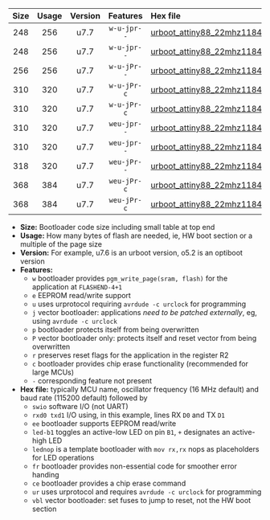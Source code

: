 |Size|Usage|Version|Features|Hex file|
|:-:|:-:|:-:|:-:|:--|
|248|256|u7.7|`w-u-jpr--`|[urboot_attiny88_22mhz1184_115200bps_swio_rxd7_txd6_led+d0_ur_vbl.hex](https://raw.githubusercontent.com/stefanrueger/urboot.hex/main/mcus/attiny88/fcpu_22mhz1184/115200_bps/urboot_attiny88_22mhz1184_115200bps_swio_rxd7_txd6_led+d0_ur_vbl.hex)|
|248|256|u7.7|`w-u-jpr--`|[urboot_attiny88_22mhz1184_115200bps_swio_rxd7_txd6_lednop_ur_vbl.hex](https://raw.githubusercontent.com/stefanrueger/urboot.hex/main/mcus/attiny88/fcpu_22mhz1184/115200_bps/urboot_attiny88_22mhz1184_115200bps_swio_rxd7_txd6_lednop_ur_vbl.hex)|
|256|256|u7.7|`w-u-jPr--`|[urboot_attiny88_22mhz1184_115200bps_swio_rxd7_txd6_ur_vbl.hex](https://raw.githubusercontent.com/stefanrueger/urboot.hex/main/mcus/attiny88/fcpu_22mhz1184/115200_bps/urboot_attiny88_22mhz1184_115200bps_swio_rxd7_txd6_ur_vbl.hex)|
|310|320|u7.7|`w-u-jPr-c`|[urboot_attiny88_22mhz1184_115200bps_swio_rxd7_txd6_led+d0_fr_ce_ur_vbl.hex](https://raw.githubusercontent.com/stefanrueger/urboot.hex/main/mcus/attiny88/fcpu_22mhz1184/115200_bps/urboot_attiny88_22mhz1184_115200bps_swio_rxd7_txd6_led+d0_fr_ce_ur_vbl.hex)|
|310|320|u7.7|`w-u-jPr-c`|[urboot_attiny88_22mhz1184_115200bps_swio_rxd7_txd6_lednop_fr_ce_ur_vbl.hex](https://raw.githubusercontent.com/stefanrueger/urboot.hex/main/mcus/attiny88/fcpu_22mhz1184/115200_bps/urboot_attiny88_22mhz1184_115200bps_swio_rxd7_txd6_lednop_fr_ce_ur_vbl.hex)|
|310|320|u7.7|`weu-jpr--`|[urboot_attiny88_22mhz1184_115200bps_swio_rxd7_txd6_ee_led+d0_ur_vbl.hex](https://raw.githubusercontent.com/stefanrueger/urboot.hex/main/mcus/attiny88/fcpu_22mhz1184/115200_bps/urboot_attiny88_22mhz1184_115200bps_swio_rxd7_txd6_ee_led+d0_ur_vbl.hex)|
|310|320|u7.7|`weu-jpr--`|[urboot_attiny88_22mhz1184_115200bps_swio_rxd7_txd6_ee_lednop_ur_vbl.hex](https://raw.githubusercontent.com/stefanrueger/urboot.hex/main/mcus/attiny88/fcpu_22mhz1184/115200_bps/urboot_attiny88_22mhz1184_115200bps_swio_rxd7_txd6_ee_lednop_ur_vbl.hex)|
|318|320|u7.7|`weu-jPr--`|[urboot_attiny88_22mhz1184_115200bps_swio_rxd7_txd6_ee_ur_vbl.hex](https://raw.githubusercontent.com/stefanrueger/urboot.hex/main/mcus/attiny88/fcpu_22mhz1184/115200_bps/urboot_attiny88_22mhz1184_115200bps_swio_rxd7_txd6_ee_ur_vbl.hex)|
|368|384|u7.7|`weu-jPr-c`|[urboot_attiny88_22mhz1184_115200bps_swio_rxd7_txd6_ee_led+d0_fr_ce_ur_vbl.hex](https://raw.githubusercontent.com/stefanrueger/urboot.hex/main/mcus/attiny88/fcpu_22mhz1184/115200_bps/urboot_attiny88_22mhz1184_115200bps_swio_rxd7_txd6_ee_led+d0_fr_ce_ur_vbl.hex)|
|368|384|u7.7|`weu-jPr-c`|[urboot_attiny88_22mhz1184_115200bps_swio_rxd7_txd6_ee_lednop_fr_ce_ur_vbl.hex](https://raw.githubusercontent.com/stefanrueger/urboot.hex/main/mcus/attiny88/fcpu_22mhz1184/115200_bps/urboot_attiny88_22mhz1184_115200bps_swio_rxd7_txd6_ee_lednop_fr_ce_ur_vbl.hex)|

- **Size:** Bootloader code size including small table at top end
- **Usage:** How many bytes of flash are needed, ie, HW boot section or a multiple of the page size
- **Version:** For example, u7.6 is an urboot version, o5.2 is an optiboot version
- **Features:**
  + `w` bootloader provides `pgm_write_page(sram, flash)` for the application at `FLASHEND-4+1`
  + `e` EEPROM read/write support
  + `u` uses urprotocol requiring `avrdude -c urclock` for programming
  + `j` vector bootloader: applications *need to be patched externally*, eg, using `avrdude -c urclock`
  + `p` bootloader protects itself from being overwritten
  + `P` vector bootloader only: protects itself and reset vector from being overwritten
  + `r` preserves reset flags for the application in the register R2
  + `c` bootloader provides chip erase functionality (recommended for large MCUs)
  + `-` corresponding feature not present
- **Hex file:** typically MCU name, oscillator frequency (16 MHz default) and baud rate (115200 default) followed by
  + `swio` software I/O (not UART)
  + `rxd0 txd1` I/O using, in this example, lines RX `D0` and TX `D1`
  + `ee` bootloader supports EEPROM read/write
  + `led-b1` toggles an active-low LED on pin `B1`, `+` designates an active-high LED
  + `lednop` is a template bootloader with `mov rx,rx` nops as placeholders for LED operations
  + `fr` bootloader provides non-essential code for smoother error handing
  + `ce` bootloader provides a chip erase command
  + `ur` uses urprotocol and requires `avrdude -c urclock` for programming
  + `vbl` vector bootloader: set fuses to jump to reset, not the HW boot section
